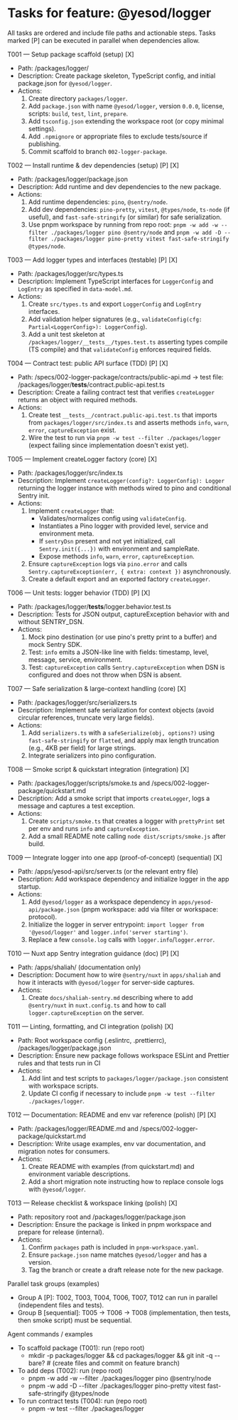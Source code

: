 # Tasks for feature: @yesod/logger

All tasks are ordered and include file paths and actionable steps. Tasks marked [P] can be executed in parallel when dependencies allow.

T001 — Setup package scaffold (setup) [X]
- Path: /packages/logger/
- Description: Create package skeleton, TypeScript config, and initial package.json for `@yesod/logger`.
- Actions:
  1. Create directory `packages/logger`.
  2. Add `package.json` with name `@yesod/logger`, version `0.0.0`, license, scripts: `build`, `test`, `lint`, `prepare`.
  3. Add `tsconfig.json` extending the workspace root (or copy minimal settings).
  4. Add `.npmignore` or appropriate files to exclude tests/source if publishing.
  5. Commit scaffold to branch `002-logger-package`.

T002 — Install runtime & dev dependencies (setup) [P] [X]
- Path: /packages/logger/package.json
- Description: Add runtime and dev dependencies to the new package.
- Actions:
  1. Add runtime dependencies: `pino`, `@sentry/node`.
  2. Add dev dependencies: `pino-pretty`, `vitest`, `@types/node`, `ts-node` (if useful), and `fast-safe-stringify` (or similar) for safe serialization.
  3. Use pnpm workspace by running from repo root: `pnpm -w add -w --filter ./packages/logger pino @sentry/node` and `pnpm -w add -D --filter ./packages/logger pino-pretty vitest fast-safe-stringify @types/node`.

T003 — Add logger types and interfaces (testable) [P] [X]
- Path: /packages/logger/src/types.ts
- Description: Implement TypeScript interfaces for `LoggerConfig` and `LogEntry` as specified in `data-model.md`.
- Actions:
  1. Create `src/types.ts` and export `LoggerConfig` and `LogEntry` interfaces.
  2. Add validation helper signatures (e.g., `validateConfig(cfg: Partial<LoggerConfig>): LoggerConfig`).
  3. Add a unit test skeleton at `/packages/logger/__tests__/types.test.ts` asserting types compile (TS compile) and that `validateConfig` enforces required fields.

T004 — Contract test: public API surface (TDD) [P] [X]
- Path: /specs/002-logger-package/contracts/public-api.md → test file: /packages/logger/__tests__/contract.public-api.test.ts
- Description: Create a failing contract test that verifies `createLogger` returns an object with required methods.
- Actions:
  1. Create test `__tests__/contract.public-api.test.ts` that imports from `packages/logger/src/index.ts` and asserts methods `info`, `warn`, `error`, `captureException` exist.
  2. Wire the test to run via `pnpm -w test --filter ./packages/logger` (expect failing since implementation doesn't exist yet).

T005 — Implement createLogger factory (core) [X]
- Path: /packages/logger/src/index.ts
- Description: Implement `createLogger(config?: LoggerConfig): Logger` returning the logger instance with methods wired to pino and conditional Sentry init.
- Actions:
  1. Implement `createLogger` that:
     - Validates/normalizes config using `validateConfig`.
     - Instantiates a Pino logger with provided level, service and environment meta.
     - If `sentryDsn` present and not yet initialized, call `Sentry.init({...})` with environment and sampleRate.
     - Expose methods `info`, `warn`, `error`, `captureException`.
  2. Ensure `captureException` logs via `pino.error` and calls `Sentry.captureException(err, { extra: context })` asynchronously.
  3. Create a default export and an exported factory `createLogger`.

T006 — Unit tests: logger behavior (TDD) [P] [X]
- Path: /packages/logger/__tests__/logger.behavior.test.ts
- Description: Tests for JSON output, captureException behavior with and without SENTRY_DSN.
- Actions:
  1. Mock pino destination (or use pino's pretty print to a buffer) and mock Sentry SDK.
  2. Test: `info` emits a JSON-like line with fields: timestamp, level, message, service, environment.
  3. Test: `captureException` calls `Sentry.captureException` when DSN is configured and does not throw when DSN is absent.

T007 — Safe serialization & large-context handling (core) [X]
- Path: /packages/logger/src/serializers.ts
- Description: Implement safe serialization for context objects (avoid circular references, truncate very large fields).
- Actions:
  1. Add `serializers.ts` with a `safeSerialize(obj, options?)` using `fast-safe-stringify` or `flatted`, and apply max length truncation (e.g., 4KB per field) for large strings.
  2. Integrate serializers into pino configuration.

T008 — Smoke script & quickstart integration (integration) [X]
- Path: /packages/logger/scripts/smoke.ts and /specs/002-logger-package/quickstart.md
- Description: Add a smoke script that imports `createLogger`, logs a message and captures a test exception.
- Actions:
  1. Create `scripts/smoke.ts` that creates a logger with `prettyPrint` set per env and runs `info` and `captureException`.
  2. Add a small README note calling `node dist/scripts/smoke.js` after build.

T009 — Integrate logger into one app (proof-of-concept) (sequential) [X]
- Path: /apps/yesod-api/src/server.ts (or the relevant entry file)
- Description: Add workspace dependency and initialize logger in the app startup.
- Actions:
  1. Add `@yesod/logger` as a workspace dependency in `apps/yesod-api/package.json` (pnpm workspace: add via filter or workspace: protocol).
  2. Initialize the logger in server entrypoint: `import logger from '@yesod/logger'` and `logger.info('server starting')`.
  3. Replace a few `console.log` calls with `logger.info`/`logger.error`.

T010 — Nuxt app Sentry integration guidance (doc) [P] [X]
- Path: /apps/shaliah/ (documentation only)
- Description: Document how to wire `@sentry/nuxt` in `apps/shaliah` and how it interacts with `@yesod/logger` for server-side captures.
- Actions:
  1. Create `docs/shaliah-sentry.md` describing where to add `@sentry/nuxt` in `nuxt.config.ts` and how to call `logger.captureException` on the server.

T011 — Linting, formatting, and CI integration (polish) [X]
- Path: Root workspace config (.eslintrc, .prettierrc), /packages/logger/package.json
- Description: Ensure new package follows workspace ESLint and Prettier rules and that tests run in CI
- Actions:
  1. Add lint and test scripts to `packages/logger/package.json` consistent with workspace scripts.
  2. Update CI config if necessary to include `pnpm -w test --filter ./packages/logger`.

T012 — Documentation: README and env var reference (polish) [P] [X]
- Path: /packages/logger/README.md and /specs/002-logger-package/quickstart.md
- Description: Write usage examples, env var documentation, and migration notes for consumers.
- Actions:
  1. Create README with examples (from quickstart.md) and environment variable descriptions.
  2. Add a short migration note instructing how to replace console logs with `@yesod/logger`.

T013 — Release checklist & workspace linking (polish) [X]
- Path: repository root and /packages/logger/package.json
- Description: Ensure the package is linked in pnpm workspace and prepare for release (internal).
- Actions:
  1. Confirm `packages` path is included in `pnpm-workspace.yaml`.
  2. Ensure `package.json` name matches `@yesod/logger` and has a version.
  3. Tag the branch or create a draft release note for the new package.

Parallel task groups (examples)
- Group A [P]: T002, T003, T004, T006, T007, T012 can run in parallel (independent files and tests).
- Group B [sequential]: T005 -> T006 -> T008 (implementation, then tests, then smoke script) must be sequential.

Agent commands / examples
- To scaffold package (T001): run (repo root)
  - mkdir -p packages/logger && cd packages/logger && git init -q --bare? # (create files and commit on feature branch)
- To add deps (T002): run (repo root)
  - pnpm -w add -w --filter ./packages/logger pino @sentry/node
  - pnpm -w add -D --filter ./packages/logger pino-pretty vitest fast-safe-stringify @types/node
- To run contract tests (T004): run (repo root)
  - pnpm -w test --filter ./packages/logger
